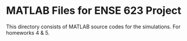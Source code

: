 # MATLAB Files for ENSE 623 Project


This directory consists of MATLAB source codes for the simulations. For homeworks 4 & 5.